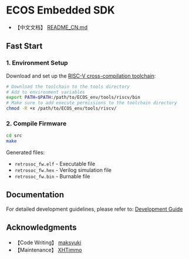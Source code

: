 # ECOS Embedded SDK

- 【中文文档】 [README_CN.md](README_CN.md)
## Fast Start

### 1. Environment Setup
Download and set up the [RISC-V cross-compilation toolchain](https://github.com/ecoslab/ecos-embed-sdk/releases/download/riscv-tools/riscv.zip):
```bash
# Download the toolchain to the tools directory
# Add to environment variables
export PATH=$PATH:/path/to/ECOS_env/tools/riscv/bin
# Make sure to add execute permissions to the toolchain directory
chmod -R +x /path/to/ECOS_env/tools/riscv/
```

### 2. Compile Firmware
```bash
cd src
make
```

Generated files:
- `retrosoc_fw.elf` - Executable file
- `retrosoc_fw.hex` - Verilog simulation file
- `retrosoc_fw.bin` - Burnable file

## Documentation

For detailed development guidelines, please refer to: [Development Guide](doc/development_guide.md)

## Acknowledgments

- 【Code Writing】 [maksyuki](https://github.com/maksyuki/maksyuki)
- 【Maintenance】 [XHTimmo](https://github.com/XHTimmo)
